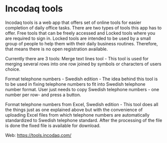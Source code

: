 # Incodaq tools

Incodaq tools is a web app that offers set of online tools for easier completion of daily office tasks.
There are two types of tools this app has to offer. Free tools that can be freely accessed and Locked tools where you are required to sign in.
Locked tools are intended to be used by a small group of people to help them with their daily business routines. Therefore, that means there is no open registration available.


Currently there are 3 tools:
Merge text lines tool -
This tool is used for merging several rows into one row joined by symbols or characters of users choice.


Format telephone numbers - Swedish edition -
The idea behind this tool is to be used in fixing telephone numbers to fit into Swedish telephone number format. User just needs to copy Swedish telephone numbers - one number per row- and press a button.


Format telephone numbers from Excel, Swedish edition -
This tool does all the things just as one explained above but with the convenience of uploading Excel files from which telephone numbers are automatically standardized to Swedish telephone standard. After the processing of the file is done the fixed file is available for download.






Web: https://tools.incodaq.com/